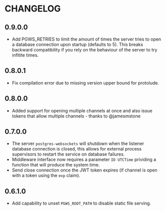 # CHANGELOG

## 0.9.0.0

- Add PGWS_RETRIES to limit the amount of times the server tries to open a database connection upon startup (defaults to 5). This breaks backward compatibility if you rely on the behaviour of the server to try infitite times.

## 0.8.0.1

- Fix compilation error due to missing version upper bound for protolude.

## 0.8.0.0

- Added support for opening multiple channels at once and also issue tokens that allow multiple channels - thanks to @jamesmstone

## 0.7.0.0

- The server `postgres-websockets` will shutdown when the listener database connection is closed, this allows for external process supervisors to restart the service on database failures.
- Middleware interface now requires a parameter `IO UTCTime` prividing a function that will produce the system time.
- Send close connection once the JWT token expires (if channel is open with a token using the `exp` claim).

## 0.6.1.0

- Add capability to unset `PGWS_ROOT_PATH` to disable static file serving.
